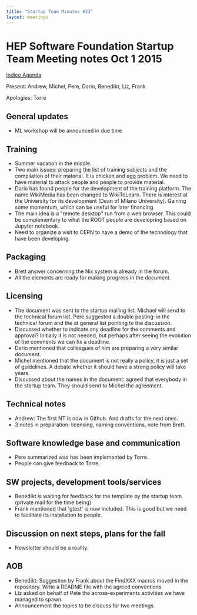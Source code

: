 ```yaml
---
title: "Startup Team Minutes #33"
layout: meetings
---
```


# HEP Software Foundation Startup Team Meeting notes Oct 1 2015

[Indico Agenda](https://indico.cern.ch/event/450853/)

Present: Andrew, Michel, Pere, Dario, Benedikt, Liz, Frank

Apologies: Torre

## General updates

- ML workshop will be announced in due time

## Training

- Summer vacation in the middle.
- Two main issues: preparing the list of training subjects and the compilation
  of their material. It is chicken and egg problem. We need to have material to
  attack people and people to provide material.
- Dario has found people for the development of the training platform. The name
  WikiMedia has been changed to WikiToLearn. There is interest at the University
  for its development (Dean of Milano University). Gaining some momentum, which
  can be useful for later financing.
- The main idea is a "remote desktop" run from a web browser. This could be
  complementary to what the ROOT people are developring based on Jupyter
  notebook.
- Need to organize a visit to CERN to have a demo of the technology that have
  been developing.

## Packaging

- Brett answer concerning the Nix system is already in the forum.
- All the elements are ready for making progress in the document.

## Licensing

- The document was sent to the startup mailing list. Michael will send to the
  technical forum list. Pere suggested a double posting: in the technical forum
  and the at general list pointing to the discussion.
- Discussed whether to indicate any deadline for the comments and approval?
  Initially it is not needed, but perhaps after seeing the evolution of the
  comments we can fix a deadline.
- Dario mentioned that colleagues of him are preparing a very similar document.
- Michel mentioned that the document is not really a policy, it is just a set of
  guidelines. A debate whether it should have a strong policy will take years.
- Discussed about the names in the document: agreed that everybody in the
  startup team. They should send to Michel the agreement.

## Technical notes

- Andrew: The first NT is now in Github. And drafts for the next ones.
- 3 notes in preparation: licensing, naming conventions, note from Brett.

## Software knowledge base and communication

- Pere summarized was has been implemented by Torre.
- People can give feedback to Torre.

## SW projects, development tools/services

- Benedikt is waiting for feedback for the template by the startup team (private
  mail for the time being)
- Frank mentioned that 'gtest' is now included. This is good but we need to
  facilitate its installation to people.

## Discussion on next steps, plans for the fall

- Newsletter should be a reality.

## AOB

- Benedikt: Suggestion by Frank about the FindXXX macros moved in the
  repository. Write a README file with the agreed conventions
- Liz asked on behalf of Pete the across-experiments activities we have managed
  to spawn.
- Announcement the topics to be discuss for two meetings.

